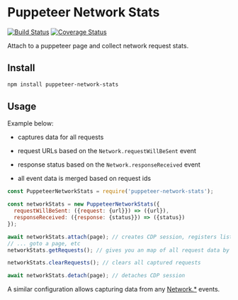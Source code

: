 <!-- markdownlint-disable MD026 -->

# Puppeteer Network Stats

[![Build Status](https://travis-ci.org/csabapalfi/puppeteer-network-stats.svg?branch=master)](https://travis-ci.org/csabapalfi/puppeteer-network-stats/)
[![Coverage Status](https://coveralls.io/repos/github/csabapalfi/puppeteer-network-stats/badge.svg)](https://coveralls.io/github/csabapalfi/puppeteer-network-stats)

Attach to a puppeteer page and collect network request stats.

## Install

```sh
npm install puppeteer-network-stats
```

## Usage

Example below:

* captures data for all requests

* request URLs based on the `Network.requestWillBeSent` event

* response status based on the `Network.responseReceived` event

* all event data is merged based on request ids

```js
const PuppeteerNetworkStats = require('puppeteer-network-stats');

const networkStats = new PuppeteerNetworkStats({
  requestWillBeSent: ({request: {url}}) => ({url}),
  responseReceived: ({response: {status}}) => ({status})
});

await networkStats.attach(page); // creates CDP session, registers listeners
// ... goto a page, etc
networkStats.getRequests(); // gives you an map of all request data by id

networkStats.clearRequests(); // clears all captured requests

await networkStats.detach(page); // detaches CDP session
```

A similar configuration allows capturing data from any [Network.*](https://chromedevtools.github.io/devtools-protocol/tot/Network#event-dataReceived) events.
